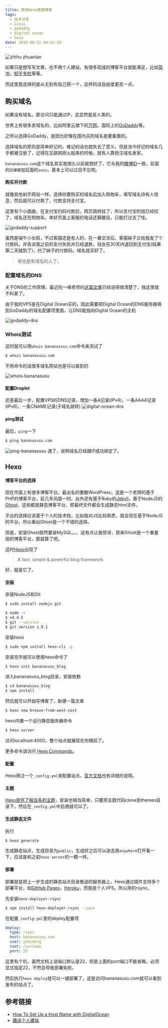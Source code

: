 ```yaml
---
title: 使用Hexo搭建博客
tags:
  - 技术分享
  - Linux
  - godaddy
  - digital ocean
  - hexo
date: 2016-06-21 09:42:19
---
```


![zhihu zhuanlan](/images/blogging-with-hexo/zhihu-zhuanlan-min.png "知乎专栏")

如果只是想写写文章，也不用个人建站，有很多现成的博客平台就能满足，比如[简书](http://www.jianshu.com/)，[知乎专栏](https://zhuanlan.zhihu.com/)等等。

而这里我选择的是从无到有自己搭一个，这样的话自由度更高一点。

<!-- more -->

## 购买域名
如果没有域名，那访问只能通过IP，这显然是反人类的。

世界上有很多卖域名的，比如阿里云旗下的[万网](https://wanwang.aliyun.com/)，国际上的[GoDaddy](https://sg.godaddy.com/)等。

之所以选择GoDaddy，是因为好像在国内买的域名是要备案的。

选择域名的原则是简单好记的，难记的话也就失去了意义。但是当今好记的域名几乎都被注册了，记得在互联网刚火起来的时候，就有人靠抢注域名发家。

`bananasusu.com`这个域名其实我很久以前就想好了，它与我的[微博ID](http://weibo.com/bananasusu)一致，前面的`巴娜娜`加后面的`susu`，基本上可以过目不忘吧。

#### 购买并付款
就像其他剁手网站一样，选择你要购买的域名后加入购物车，填写域名持有人信息，然后就可以付款了，付款支持支付宝。

这里有个小插曲，在支付宝扫码付款后，网页跳转挂了，所以支付宝的钱已经扣了，域名还在购物车。幸好页面上客服的电话还算醒目，只能打过去了哇。

![godaddy-support](/images/blogging-with-hexo/godaddy-support-min.png "GoDaddy的金牌客服")

虽然是端午小长假，不过客服还是有人的，在一番交涉后，客服妹子又给我发了个付款码，并告诉我之前的支付失败并已经退款，钱会在30天内退回到支付宝(结果第二天就到了)，扫了妹子的付款码，域名就买好了。

> 哥也是有域名的人了。

### 配置域名的DNS

关于DNS的工作原理，最近阮一峰老师的[这篇文章](http://www.ruanyifeng.com/blog/2016/06/dns.html)已经说得很清楚了，我这里就不科普了。

由于我的VPS是在Digital Ocean买的，因此需要把Digital Ocean的DNS服务器填到GoDaddy的域名配置项里面，让DNS能指向Digital Ocean的主机

![godaddy-dns](/images/blogging-with-hexo/gd-dns-min.png "将Digital Ocean提供的DNS服务器地址填写到GoDaddy域名的DNS管理页")

### Whois测试
这时就可以用`whois bananasusu.com`命令来测试了
``` bash
$ whois bananasusu.com
```
不用命令的话很多域名网站也是可以查到的

![whois-bananasusu](/images/blogging-with-hexo/whois-bananasusu-min.png "whois bananasusu")

#### 配置Droplet
还差最后一步，配置VPS的DNS记录，增加一条A记录(IPv4)，一条AAAA记录(IPv6)，一条CNAME记录(子域名跳转)
![digital-ocean-dns](/images/blogging-with-hexo/do-dns-min.png "配置Digital Ocean的DNS")

#### ping测试
最后，`ping`一下
``` bash
$ ping bananasusu.com
```
![ping-bananasusu](/images/blogging-with-hexo/ping-bananasusu-min.png "Ping bananasusu.com")
通了，说明域名已经跟IP成功绑定了。


## Hexo

#### 博客平台的选择
现在市面上有很多博客平台，最出名的要数WordPress，这是一个老牌的基于PHP的博客平台，前几年风靡一时。此外还有基于Ruby的[Jekyll](https://jekyllrb.com/)，基于NodeJS的[Ghost](https://github.com/TryGhost/Ghost)，这些都是静态博客平台，即最终文件都会生成静态html文件。

平台的选择应该基于个人的技术栈，比如我对JS比较熟悉，就会现在基于NodeJS的平台，所以看似Ghost是一个不错的选择。

但是，安装Ghost居然要装MySQL。。。这有点让我惊讶，原来Ghost是一个重量级的博客平台，那就算了吧。

这时[Hexo](https://hexo.io/)出现了 
> A fast, simple & powerful blog framework

好，就是它了。

#### 安装
安装NodeJS和Git
``` bash
$ sudo install nodejs git
```
``` bash
$ node -v
$ v4.4.5
$ git --version
$ git version 1.9.1
```

安装hexo
``` bash
$ sudo npm install hexo-cli -g
```
安装完毕就可以使用hexo命令了
```bash
$ hexo init bananasusu_blog
```
进入bananasusu_blog目录，安装依赖
```bash
$ cd bananasusu_blog
$ npm install
```
然后就可以开始写博客了，新建一篇文章
```bash
$ hexo new breeze-from-west-cost
```
hexo内置一个运行静态服务器命令
```bash
$ hexo server
```
访问localhost:4000，整个站点就展现在你眼前了。

更多命令请访问 [Hexo Commands](https://hexo.io/docs/commands.html)。

#### 配置
Hexo用过一个`_config.yml`来配置站点，[官方文档](https://hexo.io/docs/configuration.html)也有详细的说明。

#### 主题
[Hexo提供了相当多的主题](https://hexo.io/themes/)，安装也相当简单，只要把主题代码clone到themes目录下，然后在`_config.yml`中启用就可以了。

#### 生成静态文件
执行
```bash
$ hexo generate
```
生成静态站点，生成目录为`public`，生成好之后可以进去用`anywhere`打开看一下，应该是和之前`hexo server`的一模一样。

#### 部署
部署就是把上一步生成的静态站点目录推送的服务器上，Hexo通过插件支持多个部署平台，如[GitHub Pages](https://pages.github.com/)，[Heroku](https://www.heroku.com/)，而我是个人VPS，所以用的rsync。

先安装`hexo-deployer-rsync`
```bash
$ npm install hexo-deployer-rsync --save
```
在配置`_config-yml`里的deploy配置项
```yml
deploy:
  type: rsync
  host: bananasusu.com
  user: yaocheng
  root: /var/www
  port: 22
```

<div class="tip">
	这里有个坑，虽然文档上说端口默认是22，但是上面的port端口不能省略，必须显式指定22，不然会导致部署失败。
</div>

然后执行`hexo deploy`就可以一键部署了，这是访问bananasusu.com就可以看到发布的站点了。



## 参考链接
- [How To Set Up a Host Name with DigitalOcean](https://www.digitalocean.com/community/tutorials/how-to-set-up-a-host-name-with-digitalocean)
- [趣谈个人建站](http://macshuo.com/?p=547)